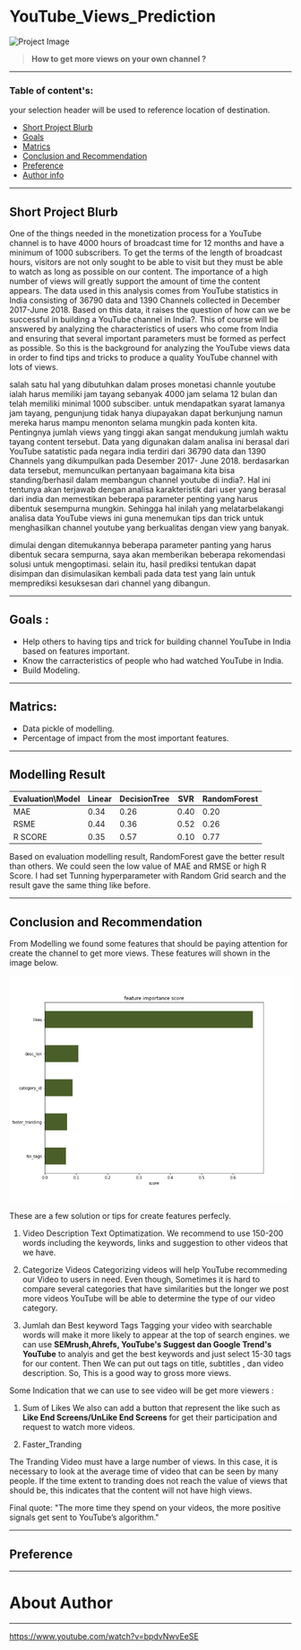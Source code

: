 # YouTube_Views_Prediction

![Project Image](https://1.bp.blogspot.com/-QmorW9uzfJo/X4VnZF86rkI/AAAAAAAAA0Y/8pv8AFEmlCYo45SSKWtMmrBxaqI_rliDACLcBGAsYHQ/s655/ytviews.jpg)

> **How to get more views on your own channel ?**

-----

### Table of content's:
your selection header will be used to reference location of destination.
- [Short Project Blurb](#Short_Project_Blurb)
- [Goals](#Goals)
- [Matrics](#Matrics)
- [Conclusion and Recommendation](#Conclusion_and_Recommendation) 
- [Preference](#Preference)
- [Author info](#Author_info)
 
-----

## **Short Project Blurb**
One of the things needed in the monetization process for a YouTube channel is to have 4000 hours of broadcast time for 12 months and have a minimum of 1000 subscribers. To get the terms of the length of broadcast hours, visitors are not only sought to be able to visit but they must be able to watch as long as possible on our content.
The importance of a high number of views will greatly support the amount of time the content appears.
The data used in this analysis comes from YouTube statistics in India consisting of 36790 data and 1390 Channels collected in December 2017-June 2018. Based on this data, it raises the question of how can we be successful in building a YouTube channel in India?. This of course will be answered by analyzing the characteristics of users who come from India and ensuring that several important parameters must be formed as perfect as possible. So this is the background for analyzing the YouTube views data in order to find tips and tricks to produce a quality YouTube channel with lots of views.



salah satu hal yang dibutuhkan dalam proses monetasi channle youtube ialah harus memiliki jam tayang sebanyak 4000 jam selama 12 bulan dan telah memiliki minimal 1000 subsciber. untuk mendapatkan syarat lamanya jam tayang, pengunjung tidak hanya diupayakan dapat berkunjung namun mereka harus mampu menonton selama mungkin pada konten kita.
Pentingnya jumlah views yang tinggi akan sangat mendukung jumlah waktu tayang content tersebut.
Data yang digunakan dalam analisa ini berasal dari YouTube satatistic pada negara india terdiri dari 36790 data dan 1390 Channels yang dikumpulkan pada Desember 2017- June 2018. berdasarkan data tersebut, memunculkan pertanyaan bagaimana kita bisa standing/berhasil dalam membangun channel youtube di india?. Hal ini tentunya akan terjawab dengan analisa karakteristik dari user yang berasal dari india dan memestikan beberapa parameter penting yang harus dibentuk sesempurna mungkin. Sehingga hal inilah yang melatarbelakangi analisa data YouTube views ini guna menemukan tips dan trick untuk menghasilkan channel youtube yang berkualitas dengan view yang banyak.

dimulai dengan ditemukannya beberapa parameter panting yang harus dibentuk secara sempurna, saya akan memberikan beberapa rekomendasi solusi untuk mengoptimasi. selain itu, hasil prediksi tentukan dapat disimpan dan disimulasikan kembali pada data test yang lain untuk memprediksi kesuksesan dari channel yang dibangun.

-----
## **Goals** : 
- Help others to having tips and trick for building channel YouTube in India based on features important.
- Know the carracteristics of people who had watched YouTube in India.
- Build Modeling.
-----

## **Matrics**:
- Data pickle of modelling.
- Percentage of impact from the most important features.

-------
## Modelling Result

| Evaluation\Model | Linear | DecisionTree | SVR | RandomForest |
| ---------------- | ------ | ------------ | --- | ------------ |
| MAE | 0.34 | 0.26 | 0.40 | 0.20|
| RSME | 0.44 | 0.36 | 0.52 | 0.26|
| R SCORE | 0.35 | 0.57 | 0.10 | 0.77|

Based on evaluation modelling result, RandomForest gave the better result than others. We could seen the low value of MAE and RMSE or high R Score. I had set Tunning hyperparameter with Random Grid search and the result gave the same thing like before.

----

## Conclusion and Recommendation

From Modelling we found some features that should be paying attention for create the channel to get more views. These features will shown in the image below.

![Featue Important](https://github.com/FransRiantoni/YouTube_Views_Prediction/blob/main/Feature%20Important%20from%20Modelling.png)

These are a few solution or tips for create features perfecly.
1. Video Description Text Optimatization.
   We recommend to use 150-200 words including the keywords, links and suggestion to other videos that we have.
2. Categorize Videos
   Categorizing videos will help YouTube recommeding our Video to users in need. Even though, Sometimes it is hard to compare several categories that have similarities but the longer we post more videos YouTube will be able to determine the type of our video category. 

3. Jumlah dan Best keyword Tags
   Tagging your video with searchable words will make it more likely to appear at the top of search engines. we can use **SEMrush,Ahrefs, YouTube's Suggest dan Google Trend's YouTube** to analyis and get the best keywords and just select 15-30 tags for our content. Then We can put out tags on title, subtitles , dan video description. So, This is a good way to gross more views. 
   
Some Indication that we can use to see video will be get more viewers : 

1. Sum of Likes
  We also can add a button that represent the like such as **Like End Screens/UnLike End Screens** for get their participation and request to watch more videos.

2. Faster_Tranding
  
  The Tranding Video must have a large number of views. In this case,  it is necessary to look at the average time of video that can be seen by many people. If the time extent to tranding does not reach the value of views that should be, this indicates that the content will not have high views.


Final quote:
"The more time they spend on your videos, the more positive signals get sent to YouTube’s algorithm."


----
## Preference

-----
# About Author 

---
https://www.youtube.com/watch?v=bpdvNwvEeSE 

